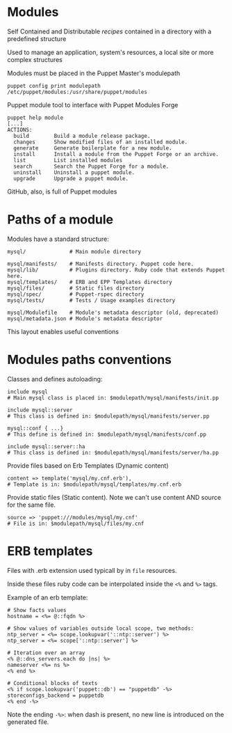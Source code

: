 # Modules

  Self Contained and Distributable *recipes* contained in a directory with a predefined structure

  Used to manage an application, system's resources, a local site or more complex structures

  Modules must be placed in the Puppet Master's modulepath

    puppet config print modulepath
    /etc/puppet/modules:/usr/share/puppet/modules

  Puppet module tool to interface with Puppet Modules Forge

    puppet help module
    [...]
    ACTIONS:
      build        Build a module release package.
      changes      Show modified files of an installed module.
      generate     Generate boilerplate for a new module.
      install      Install a module from the Puppet Forge or an archive.
      list         List installed modules
      search       Search the Puppet Forge for a module.
      uninstall    Uninstall a puppet module.
      upgrade      Upgrade a puppet module.

  GitHub, also, is full of Puppet modules


# Paths of a module

  Modules have a standard structure:

    mysql/              # Main module directory

    mysql/manifests/    # Manifests directory. Puppet code here.
    mysql/lib/          # Plugins directory. Ruby code that extends Puppet here.
    mysql/templates/    # ERB and EPP Templates directory
    mysql/files/        # Static files directory
    mysql/spec/         # Puppet-rspec directory
    mysql/tests/        # Tests / Usage examples directory

    mysql/Modulefile    # Module's metadata descriptor (old, deprecated)
    mysql/metadata.json # Module's metadata descriptor

  This layout enables useful conventions


# Modules paths conventions

  Classes and defines autoloading:

    include mysql
    # Main mysql class is placed in: $modulepath/mysql/manifests/init.pp

    include mysql::server
    # This class is defined in: $modulepath/mysql/manifests/server.pp

    mysql::conf { ...}
    # This define is defined in: $modulepath/mysql/manifests/conf.pp

    include mysql::server::ha
    # This class is defined in: $modulepath/mysql/manifests/server/ha.pp

  Provide files based on Erb Templates (Dynamic content)

    content => template('mysql/my.cnf.erb'),
    # Template is in: $modulepath/mysql/templates/my.cnf.erb

  Provide static files (Static content). Note we can't use content AND source for the same file.

    source => 'puppet:///modules/mysql/my.cnf'
    # File is in: $modulepath/mysql/files/my.cnf


# ERB templates

Files with .erb extension used typicall by in ```file``` resources.

Inside these files ruby code can be interpolated inside the  ```<%``` and ```%>``` tags.

Example of an erb template:

    # Show facts values
    hostname = <%= @::fqdn %>

    # Show values of variables outside local scope, two methods:
    ntp_server = <%= scope.lookupvar('::ntp::server') %>
    ntp_server = <%= scope['::ntp::server'] %>

    # Iteration over an array
    <% @::dns_servers.each do |ns| %>
    nameserver <%= ns %>
    <% end %>

    # Conditional blocks of texts
    <% if scope.lookupvar('puppet::db') == "puppetdb" -%>
    storeconfigs_backend = puppetdb
    <% end -%>

Note the ending ```-%>```: when dash is present, no new line is introduced on the generated file.
